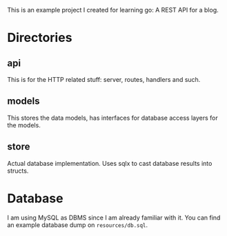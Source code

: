 This is an example project I created for learning go: A REST API for a blog.

# Directories

## api

This is for the HTTP related stuff: server, routes, handlers and such.

## models

This stores the data models, has interfaces for database access layers for the models.

## store

Actual database implementation. Uses sqlx to cast database results into structs.


# Database

I am using MySQL as DBMS since I am already familiar with it. You can find an example database dump on `resources/db.sql`.
